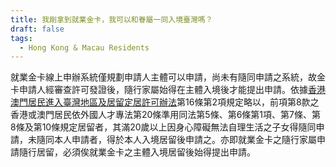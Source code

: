 ```yaml
---
title: 我剛拿到就業金卡，我可以和眷屬一同入境臺灣嗎？
draft: false
tags:
  - Hong Kong & Macau Residents
---
```

就業金卡線上申辦系統僅規劃申請人主體可以申請，尚未有隨同申請之系統，故金卡申請人經審查許可發證後，隨行家屬始得在主體入境後才能提出申請。依據[香港澳門居民進入臺灣地區及居留定居許可辦法](https://law.moj.gov.tw/LawClass/LawAll.aspx?PCode=Q0020008)第16條第2項規定略以，前項第8款之香港或澳門居民依外國人才專法第20條準用同法第5條、第6條第1項、第7條、第8條及第10條規定居留者，其滿20歲以上因身心障礙無法自理生活之子女得隨同申請，未隨同本人申請者，得於本人入境居留後申請之。亦即就業金卡之隨行家屬申請隨行居留，必須俟就業金卡之主體入境居留後始得提出申請。